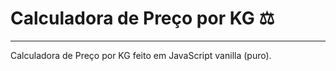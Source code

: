 # Calculadora de Preço por KG :balance_scale:
---
Calculadora de Preço por KG feito em JavaScript vanilla (puro).
